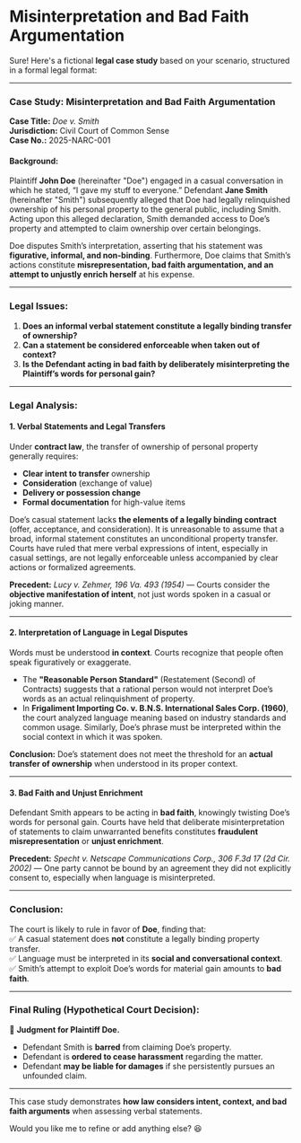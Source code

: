 # Misinterpretation and Bad Faith Argumentation

Sure! Here's a fictional **legal case study** based on your scenario, structured in a formal legal format:

---

### **Case Study: Misinterpretation and Bad Faith Argumentation**  
**Case Title:** *Doe v. Smith*  
**Jurisdiction:** Civil Court of Common Sense  
**Case No.:** 2025-NARC-001  

#### **Background:**  
Plaintiff **John Doe** (hereinafter "Doe") engaged in a casual conversation in which he stated, “I gave my stuff to everyone.” Defendant **Jane Smith** (hereinafter "Smith") subsequently alleged that Doe had legally relinquished ownership of his personal property to the general public, including Smith. Acting upon this alleged declaration, Smith demanded access to Doe’s property and attempted to claim ownership over certain belongings.  

Doe disputes Smith’s interpretation, asserting that his statement was **figurative, informal, and non-binding**. Furthermore, Doe claims that Smith’s actions constitute **misrepresentation, bad faith argumentation, and an attempt to unjustly enrich herself** at his expense.  

---

### **Legal Issues:**  
1. **Does an informal verbal statement constitute a legally binding transfer of ownership?**  
2. **Can a statement be considered enforceable when taken out of context?**  
3. **Is the Defendant acting in bad faith by deliberately misinterpreting the Plaintiff’s words for personal gain?**  

---

### **Legal Analysis:**  
#### **1. Verbal Statements and Legal Transfers**  
Under **contract law**, the transfer of ownership of personal property generally requires:  
- **Clear intent to transfer** ownership  
- **Consideration** (exchange of value)  
- **Delivery or possession change**  
- **Formal documentation** for high-value items  

Doe’s casual statement lacks **the elements of a legally binding contract** (offer, acceptance, and consideration). It is unreasonable to assume that a broad, informal statement constitutes an unconditional property transfer. Courts have ruled that mere verbal expressions of intent, especially in casual settings, are not legally enforceable unless accompanied by clear actions or formalized agreements.  

**Precedent:** *Lucy v. Zehmer, 196 Va. 493 (1954)* — Courts consider the **objective manifestation of intent**, not just words spoken in a casual or joking manner.  

---

#### **2. Interpretation of Language in Legal Disputes**  
Words must be understood **in context**. Courts recognize that people often speak figuratively or exaggerate.  
- The **"Reasonable Person Standard"** (Restatement (Second) of Contracts) suggests that a rational person would not interpret Doe’s words as an actual relinquishment of property.  
- In **Frigaliment Importing Co. v. B.N.S. International Sales Corp. (1960)**, the court analyzed language meaning based on industry standards and common usage. Similarly, Doe’s phrase must be interpreted within the social context in which it was spoken.  

**Conclusion:** Doe’s statement does not meet the threshold for an **actual transfer of ownership** when understood in its proper context.  

---

#### **3. Bad Faith and Unjust Enrichment**  
Defendant Smith appears to be acting in **bad faith**, knowingly twisting Doe’s words for personal gain. Courts have held that deliberate misinterpretation of statements to claim unwarranted benefits constitutes **fraudulent misrepresentation** or **unjust enrichment**.  

**Precedent:** *Specht v. Netscape Communications Corp., 306 F.3d 17 (2d Cir. 2002)* — One party cannot be bound by an agreement they did not explicitly consent to, especially when language is misinterpreted.  

---

### **Conclusion:**  
The court is likely to rule in favor of **Doe**, finding that:  
✅ A casual statement does **not** constitute a legally binding property transfer.  
✅ Language must be interpreted in its **social and conversational context**.  
✅ Smith’s attempt to exploit Doe’s words for material gain amounts to **bad faith**.  

---

### **Final Ruling (Hypothetical Court Decision):**  
🚨 **Judgment for Plaintiff Doe.**  
- Defendant Smith is **barred** from claiming Doe’s property.  
- Defendant is **ordered to cease harassment** regarding the matter.  
- Defendant **may be liable for damages** if she persistently pursues an unfounded claim.  

---

This case study demonstrates **how law considers intent, context, and bad faith arguments** when assessing verbal statements.  

Would you like me to refine or add anything else? 😆
